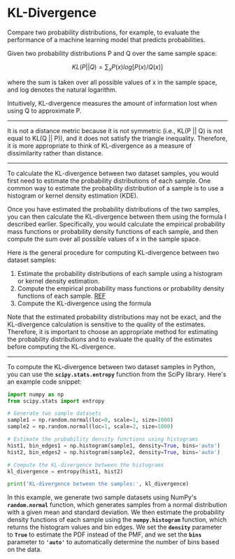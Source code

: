 # KL-Divergence

Compare two probability distributions, for example, to evaluate the performance of a machine learning model that predicts probabilities.

Given two probability distributions P and Q over the same sample space:

$$
KL(P || Q) = ∑_x P(x) log [P(x) / Q(x)]
$$

where the sum is taken over all possible values of x in the sample space, and log denotes the natural logarithm.

Intuitively, KL-divergence measures the amount of information lost when using Q to approximate P. 

---

It is not a distance metric because it is not symmetric (i.e., KL(P || Q) is not equal to KL(Q || P)), and it does not satisfy the triangle inequality. Therefore, it is more appropriate to think of KL-divergence as a measure of dissimilarity rather than distance.

---

To calculate the KL-divergence between two dataset samples, you would first need to estimate the probability distributions of each sample. One common way to estimate the probability distribution of a sample is to use a histogram or kernel density estimation (KDE).

Once you have estimated the probability distributions of the two samples, you can then calculate the KL-divergence between them using the formula I described earlier. Specifically, you would calculate the empirical probability mass functions or probability density functions of each sample, and then compute the sum over all possible values of x in the sample space.

Here is the general procedure for computing KL-divergence between two dataset samples:

1. Estimate the probability distributions of each sample using a histogram or kernel density estimation.
2. Compute the empirical probability mass functions or probability density functions of each sample. [REF](https://www.notion.so/Compute-the-empirical-probability-mass-functions-or-probability-density-functions-of-each-sample-e4837b0258bd40a791cd19299dbdeda5)
3. Compute the KL-divergence using the formula

Note that the estimated probability distributions may not be exact, and the KL-divergence calculation is sensitive to the quality of the estimates. Therefore, it is important to choose an appropriate method for estimating the probability distributions and to evaluate the quality of the estimates before computing the KL-divergence.

---

To compute the KL-divergence between two dataset samples in Python, you can use the **`scipy.stats.entropy`** function from the SciPy library. Here's an example code snippet:

```python
import numpy as np
from scipy.stats import entropy

# Generate two sample datasets
sample1 = np.random.normal(loc=0, scale=1, size=1000)
sample2 = np.random.normal(loc=1, scale=2, size=1000)

# Estimate the probability density functions using histograms
hist1, bin_edges1 = np.histogram(sample1, density=True, bins='auto')
hist2, bin_edges2 = np.histogram(sample2, density=True, bins='auto')

# Compute the KL-divergence between the histograms
kl_divergence = entropy(hist1, hist2)

print('KL-divergence between the samples:', kl_divergence)
```

In this example, we generate two sample datasets using NumPy's **`random.normal`** function, which generates samples from a normal distribution with a given mean and standard deviation. We then estimate the probability density functions of each sample using the **`numpy.histogram`** function, which returns the histogram values and bin edges. We set the **`density`** parameter to **`True`** to estimate the PDF instead of the PMF, and we set the **`bins`** parameter to **`'auto'`** to automatically determine the number of bins based on the data.